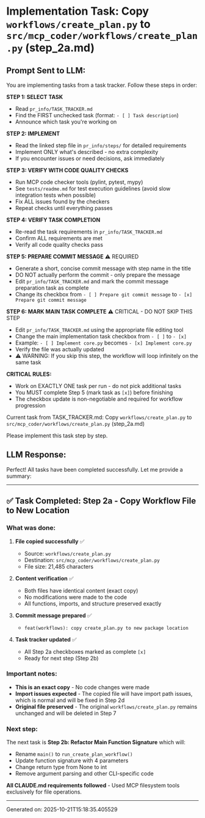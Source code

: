 # Implementation Task: Copy `workflows/create_plan.py` to `src/mcp_coder/workflows/create_plan.py` (step_2a.md)

## Prompt Sent to LLM:
You are implementing tasks from a task tracker. Follow these steps in order:

**STEP 1: SELECT TASK**
- Read `pr_info/TASK_TRACKER.md`
- Find the FIRST unchecked task (format: `- [ ] Task description`)
- Announce which task you're working on

**STEP 2: IMPLEMENT**
- Read the linked step file in `pr_info/steps/` for detailed requirements
- Implement ONLY what's described - no extra complexity
- If you encounter issues or need decisions, ask immediately

**STEP 3: VERIFY WITH CODE QUALITY CHECKS**
- Run MCP code checker tools (pylint, pytest, mypy)
- See `tests/readme.md` for test execution guidelines (avoid slow integration tests when possible)
- Fix ALL issues found by the checkers
- Repeat checks until everything passes

**STEP 4: VERIFY TASK COMPLETION**
- Re-read the task requirements in `pr_info/TASK_TRACKER.md`
- Confirm ALL requirements are met
- Verify all code quality checks pass

**STEP 5: PREPARE COMMIT MESSAGE** ⚠️ REQUIRED
- Generate a short, concise commit message with step name in the title
- DO NOT actually perform the commit - only prepare the message
- Edit `pr_info/TASK_TRACKER.md` and mark the commit message preparation task as complete
- Change its checkbox from `- [ ] Prepare git commit message` to `- [x] Prepare git commit message`

**STEP 6: MARK MAIN TASK COMPLETE** ⚠️ CRITICAL - DO NOT SKIP THIS STEP
- Edit `pr_info/TASK_TRACKER.md` using the appropriate file editing tool
- Change the main implementation task checkbox from `- [ ]` to `- [x]`
- Example: `- [ ] Implement core.py` becomes `- [x] Implement core.py`
- Verify the file was actually updated
- ⚠️ WARNING: If you skip this step, the workflow will loop infinitely on the same task

**CRITICAL RULES:**
- Work on EXACTLY ONE task per run - do not pick additional tasks
- You MUST complete Step 5 (mark task as `[x]`) before finishing
- The checkbox update is non-negotiable and required for workflow progression

Current task from TASK_TRACKER.md: Copy `workflows/create_plan.py` to `src/mcp_coder/workflows/create_plan.py` (step_2a.md)

Please implement this task step by step.

## LLM Response:
Perfect! All tasks have been completed successfully. Let me provide a summary:

---

## ✅ Task Completed: Step 2a - Copy Workflow File to New Location

### What was done:

1. **File copied successfully** ✅
   - Source: `workflows/create_plan.py`
   - Destination: `src/mcp_coder/workflows/create_plan.py`
   - File size: 21,485 characters

2. **Content verification** ✅
   - Both files have identical content (exact copy)
   - No modifications were made to the code
   - All functions, imports, and structure preserved exactly

3. **Commit message prepared** ✅
   - `feat(workflows): copy create_plan.py to new package location`

4. **Task tracker updated** ✅
   - All Step 2a checkboxes marked as complete `[x]`
   - Ready for next step (Step 2b)

### Important notes:

- **This is an exact copy** - No code changes were made
- **Import issues expected** - The copied file will have import path issues, which is normal and will be fixed in Step 2d
- **Original file preserved** - The original `workflows/create_plan.py` remains unchanged and will be deleted in Step 7

### Next step:

The next task is **Step 2b: Refactor Main Function Signature** which will:
- Rename `main()` to `run_create_plan_workflow()`
- Update function signature with 4 parameters
- Change return type from None to int
- Remove argument parsing and other CLI-specific code

**All CLAUDE.md requirements followed** - Used MCP filesystem tools exclusively for file operations.

---
Generated on: 2025-10-21T15:18:35.405529